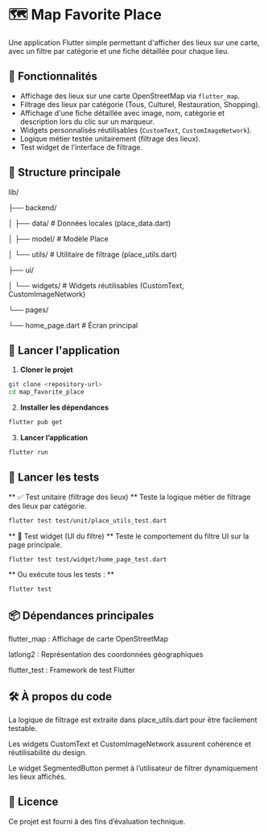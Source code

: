 # 🗺️ Map Favorite Place

Une application Flutter simple permettant d'afficher des lieux sur une carte, avec un filtre par catégorie et une fiche détaillée pour chaque lieu.

## 📱 Fonctionnalités

- Affichage des lieux sur une carte OpenStreetMap via `flutter_map`.
- Filtrage des lieux par catégorie (Tous, Culturel, Restauration, Shopping).
- Affichage d'une fiche détaillée avec image, nom, catégorie et description lors du clic sur un marqueur.
- Widgets personnalisés réutilisables (`CustomText`, `CustomImageNetwork`).
- Logique métier testée unitairement (filtrage des lieux).
- Test widget de l’interface de filtrage.

## 🧱 Structure principale

lib/

├── backend/

│ ├── data/ # Données locales (place_data.dart)

│ ├── model/ # Modèle Place

│ └── utils/ # Utilitaire de filtrage (place_utils.dart)

├── ui/

│ └── widgets/ # Widgets réutilisables (CustomText, CustomImageNetwork)

└── pages/

└── home_page.dart # Écran principal


## 🚀 Lancer l'application

1. **Cloner le projet**
```bash
git clone <repository-url>
cd map_favorite_place
```

2. **Installer les dépendances**
```bash
flutter pub get
```

3. **Lancer l’application**
```bash
flutter run
```

## 🧪 Lancer les tests

** ✅ Test unitaire (filtrage des lieux) **
Teste la logique métier de filtrage des lieux par catégorie.

```bash
flutter test test/unit/place_utils_test.dart
```
** 🧩 Test widget (UI du filtre) **
Teste le comportement du filtre UI sur la page principale.

```bash
flutter test test/widget/home_page_test.dart
```
** Ou exécute tous les tests : ** 
```bash
flutter test
```

## 📦 Dépendances principales
flutter_map : Affichage de carte OpenStreetMap

latlong2 : Représentation des coordonnées géographiques

flutter_test : Framework de test Flutter

## 🛠️ À propos du code
La logique de filtrage est extraite dans place_utils.dart pour être facilement testable.

Les widgets CustomText et CustomImageNetwork assurent cohérence et réutilisabilité du design.

Le widget SegmentedButton permet à l’utilisateur de filtrer dynamiquement les lieux affichés.

## 📄 Licence
Ce projet est fourni à des fins d’évaluation technique.

